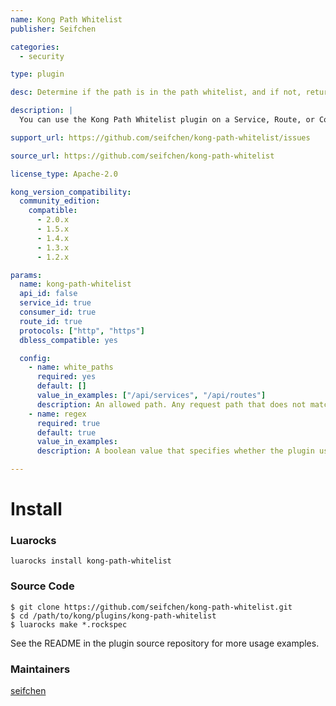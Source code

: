 ```yaml
---
name: Kong Path Whitelist
publisher: Seifchen

categories:
  - security

type: plugin

desc: Determine if the path is in the path whitelist, and if not, return a 403

description: |
  You can use the Kong Path Whitelist plugin on a Service, Route, or Consumer with paths. The plugin will check if the path is in the path whitelist, and if not, return a 403.

support_url: https://github.com/seifchen/kong-path-whitelist/issues

source_url: https://github.com/seifchen/kong-path-whitelist

license_type: Apache-2.0

kong_version_compatibility:
  community_edition:
    compatible:
      - 2.0.x
      - 1.5.x
      - 1.4.x
      - 1.3.x
      - 1.2.x

params:
  name: kong-path-whitelist
  api_id: false
  service_id: true
  consumer_id: true
  route_id: true
  protocols: ["http", "https"]
  dbless_compatible: yes

  config:
    - name: white_paths
      required: yes
      default: []
      value_in_examples: ["/api/services", "/api/routes"]
      description: An allowed path. Any request path that does not match one of the paths in this list will be forbidden and return a 403 error code.
    - name: regex
      required: true
      default: true
      value_in_examples:
      description: A boolean value that specifies whether the plugin uses regex for path matching. If `true`, the plugin will use `ngx.re.match` to match the `request_path` and `white_paths` values. If `false`, it will strictly judge whether the two paths are equal.

---
```


# Install
### Luarocks
```
luarocks install kong-path-whitelist
```

### Source Code
```
$ git clone https://github.com/seifchen/kong-path-whitelist.git
$ cd /path/to/kong/plugins/kong-path-whitelist
$ luarocks make *.rockspec
```
See the README in the plugin source repository for more usage examples.

### Maintainers
[seifchen](https://github.com/seifchen)
